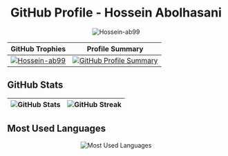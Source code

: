 

<h1 align="center">GitHub Profile - Hossein Abolhasani</h1>
<p align="center">
  <img src="https://komarev.com/ghpvc/?username=Hossein-ab99&label=Profile%20views&color=0e75b6&style=flat" alt="Hossein-ab99" />
</p>


| GitHub Trophies | Profile Summary |
|:---------------:|:---------------:|
| <a href="https://github.com/ryo-ma/github-profile-trophy"><img src="https://github-profile-trophy.vercel.app/?username=Hossein-ab99&column=3&theme=tokyonight&no-frame=true" alt="Hossein-ab99" /></a> | <a href="https://github.com/anuraghazra/github-profile-summary-cards"><img src="https://github-profile-summary-cards.vercel.app/api/cards/profile-details?username=Hossein-ab99&theme=radical&column=6" alt="GitHub Profile Summary"/></a> |



## GitHub Stats
| ![GitHub Stats](https://github-readme-stats.vercel.app/api?username=Hossein-ab99&show_icons=true&theme=radical) | ![GitHub Streak](https://github-readme-streak-stats.herokuapp.com/?user=Hossein-ab99) |
| --- | --- |


## Most Used Languages
<p align="center">
  <img src="https://github-readme-stats.vercel.app/api/top-langs/?username=Hossein-ab99&layout=compact&theme=radical" alt="Most Used Languages" />
</p>











